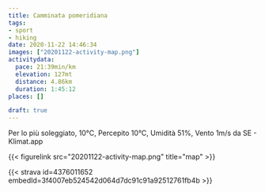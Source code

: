 ```yaml
---
title: Camminata pomeridiana 
tags:
- sport
- hiking
date: 2020-11-22 14:46:34
images: ["20201122-activity-map.png"]
activitydata:
  pace: 21:39min/km
  elevation: 127mt
  distance: 4.86km
  duration: 1:45:12
places: []

draft: true
---
```


Per lo più soleggiato, 10°C, Percepito 10°C, Umidità 51%, Vento 1m/s da SE - Klimat.app



{{< figurelink src="20201122-activity-map.png" title="map" >}}


{{< strava id=4376011652 embedId=3f4007eb524542d064d7dc91c91a92512761fb4b >}}